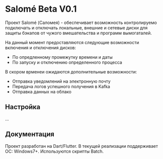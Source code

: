 #  Salomé Beta V0.1

 Проект Salomé (Саломея) - обеспечивает возможность контролируемо подключать и отключать локальные, внешние и сетевые диски для защиты бэкапов от чужого вмешательства и программ вымогаталей. 

 На данный момент предоставляются следующие возможности включения и отключения дисков:
  -  По опредленному промежутку времени и даты
  -  По запуску и отключению определенного процесса

 В скором врменеи ожидаются дополнительные возможности:
  -  Отправка уведомлений на электронную почту
  -  Передача логов успешного получения в Kafka
  -  Отправка данных на облако

## Настройка

...

## Документация

Проект разработан на Dart/Flutter. 
В текущей реализации поддерживает ОС: Windows7+. 
Используются скрипты Batch. 

